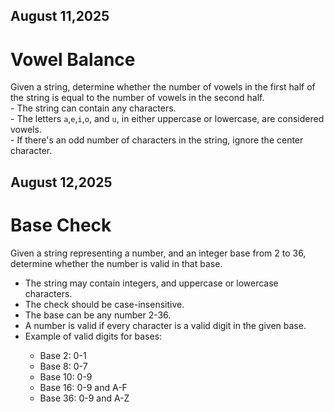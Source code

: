 <h2>August 11,2025</h2>
<h1>Vowel Balance</h1>
Given a string, determine whether the number of vowels in the first half of the string is equal to the number of vowels in the second half.</br>
- The string can contain any characters.</br>
- The letters <code>a</code>,<code>e</code>,<code>i</code>,<code>o</code>, and <code>u</code>, in either uppercase or lowercase, are considered vowels.</br>
- If there's an odd number of characters in the string, ignore the center character.</br>
<h2>August 12,2025</h2>
<h1>Base Check</h1>
Given a string representing a number, and an integer base from 2 to 36, determine whether the number is valid in that base.</br>
<ul>
  <li>The string may contain integers, and uppercase or lowercase characters.</li>
  <li>The check should be case-insensitive.</li>
  <li>The base can be any number 2-36.</li>
  <li>A number is valid if every character is a valid digit in the given base.</li>
  <li>Example of valid digits for bases:</li>
  <ul>
    <li>Base 2: 0-1</li>
    <li>Base 8: 0-7</li>
    <li>Base 10: 0-9</li>
    <li>Base 16: 0-9 and A-F</li>
    <li>Base 36: 0-9 and A-Z</li>
  </ul>

